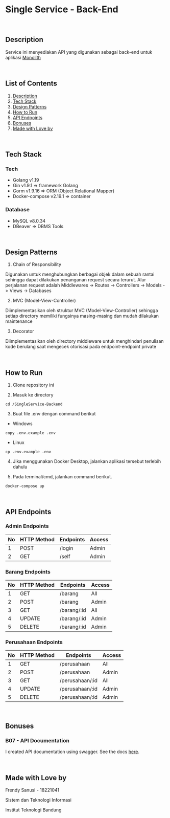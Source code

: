 # Single Service - Back-End

<br>

## Description
Service ini menyediakan API yang digunakan sebagai back-end untuk aplikasi [Monolith](https://github.com/frendysanusi05/Monolith-Fullstack)

<br>

## List of Contents
1. [Description](#description)
2. [Tech Stack](#tech-stack)
3. [Design Patterns](#design-patterns)
4. [How to Run](#how-to-run)
5. [API Endpoints](#api-endpoints)
6. [Bonuses](#bonuses)
7. [Made with Love by](#made-with-love-by)

<br>

## Tech Stack
### Tech
* Golang v1.19
* Gin v1.9.1                => framework Golang
* Gorm v1.9.16              => ORM (Object Relational Mapper)
* Docker-compose v2.19.1    => container

### Database
* MySQL v8.0.34
* DBeaver        => DBMS Tools

<br>

## Design Patterns
1. Chain of Responsibility

Digunakan untuk menghubungkan berbagai objek dalam sebuah rantai sehingga dapat dilakukan penanganan request secara terurut. Alur perjalanan request adalah Middlewares -> Routes -> Controllers -> Models -> Views -> Databases

2. MVC (Model-View-Controller)

Diimplementasikan oleh struktur MVC (Model-View-Controller) sehingga setiap directory memiliki fungsinya masing-masing dan mudah dilakukan maintenance

3. Decorator

Diimplementasikan oleh directory middleware untuk menghindari penulisan kode berulang saat mengecek otorisasi pada endpoint-endpoint private

<br>

## How to Run
1. Clone repository ini

2. Masuk ke directory
```
cd /SingleService-Backend
```

3. Buat file .env dengan command berikut
* Windows
``` 
copy .env.example .env 
```

* Linux
``` 
cp .env.example .env 
```

4. Jika menggunakan Docker Desktop, jalankan aplikasi tersebut terlebih dahulu

5. Pada terminal/cmd, jalankan command berikut.
``` 
docker-compose up 
```

<br>

## API Endpoints
### Admin Endpoints
| No | HTTP Method  | Endpoints          | Access    |
| -- | ------------ | ------------------ | --------- |
| 1  | POST         | /login             | Admin     |
| 2  | GET          | /self              | Admin     |

### Barang Endpoints
| No | HTTP Method  | Endpoints          | Access    |
| -- | ------------ | ------------------ | --------- |
| 1  | GET          | /barang            | All       |
| 2  | POST         | /barang            | Admin     |
| 3  | GET          | /barang/:id        | All       |
| 4  | UPDATE       | /barang/:id        | Admin     |
| 5  | DELETE       | /barang/:id        | Admin     |

### Perusahaan Endpoints
| No | HTTP Method  | Endpoints          | Access    |
| -- | ------------ | ------------------ | --------- |
| 1  | GET          | /perusahaan        | All       |
| 2  | POST         | /perusahaan        | Admin     |
| 3  | GET          | /perusahaan/:id    | All       |
| 4  | UPDATE       | /perusahaan/:id    | Admin     |
| 5  | DELETE       | /perusahaan/:id    | Admin     |

<br>

## Bonuses
### B07 - API Documentation
I created API documentation using swagger. See the docs [here](https://app.swaggerhub.com/apis-docs/FRENDYVIVO5/single-service/1.0.0).

<br>

## Made with Love by
Frendy Sanusi - 18221041

Sistem dan Teknologi Informasi

Institut Teknologi Bandung
